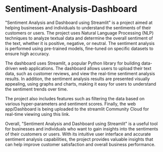 # Sentiment-Analysis-Dashboard
"Sentiment Analysis and Dashboard using Streamlit" is a project aimed at helping businesses and individuals to understand the sentiments of their customers or users. The project uses Natural Language Processing (NLP) techniques to analyze textual data and determine the overall sentiment of the text, whether it is positive, negative, or neutral. The sentiment analysis is performed using pre-trained models, fine-tuned on specific datasets to ensure high accuracy.

The dashboard uses Streamlit, a popular Python library for building data-driven web applications. The dashboard allows users to upload their text data, such as customer reviews, and view the real-time sentiment analysis results. In addition, the sentiment analysis results are presented visually appealing, using graphs and charts, making it easy for users to understand the sentiment trends over time.

The project also includes features such as filtering the data based on various hyper-parameters and sentiment scores. Finally, the web app/Dashboard is being uploaded to the streamlit Community Cloud for real-time viewing using this link.

Overall, "Sentiment Analysis and Dashboard using Streamlit" is a useful tool for businesses and individuals who want to gain insights into the sentiments of their customers or users. With its intuitive user interface and accurate sentiment analysis capabilities, the project provides valuable insights that can help improve customer satisfaction and overall business performance.
